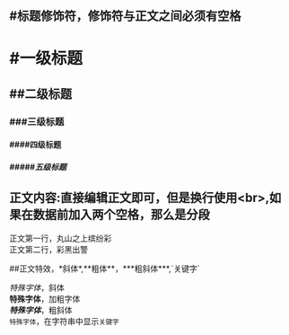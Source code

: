 ## #标题修饰符，修饰符与正文之间必须有空格

# #一级标题
## ##二级标题
### ###三级标题
#### ####四级标题
##### #####五级标题

## 正文内容:直接编辑正文即可，但是换行使用\<br\>,如果在数据前加入两个空格，那么是分段
正文第一行，丸山之上缤纷彩<br>
正文第二行，彩黑出警

##正文特效，\*斜体\*,\*\*粗体\*\*，\*\*\*粗斜体\*\*\*,\`关键字\`

  *特殊字体*，斜体<br>
  **特殊字体**，加粗字体<br>
  ***特殊字体***，粗斜体<br>
  `特殊字体`，在字符串中显示`关键字`<br>
